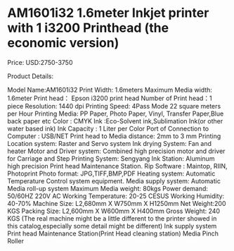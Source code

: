 # AM1601i32 1.6meter Inkjet printer with 1 i3200 Printhead (the economic version)

Price: USD:2750-3750

Product Details:

Model Name:AM1601i32
Print Width: 1.6meters
Maximum Media width: 1.6meter
Print head： Epson i3200 print head
Number of Print head：1 piece
Resolution: 1440 dpi
Printing Speed: 4Pass Mode 22 square meters per Hour
Printing Media: PP Paper, Photo Paper, Vinyl, Transfer Paper,Blue back paper etc
Color : CMYK
Ink :Eco-Solvent ink,Sublimation Ink(or other water based ink)
Ink Capacity : 1 Liter per Color
Port of Connection to Computer : USB/NET
Print head to Media distance: 2mm to 3 mm
Printing Location system: Raster and Servo system
Ink drying System: Fan and heater
Motor and Driver system: Combined high precision motor and driver for Carriage and Step
Printing System: Sengyang
Ink Station: Aluminum high precision Print head Maintenance Station.
Rip Software : Maintop, RIIN, Photoprint
Photo format: JPG,TIFF,BMP,PDF
Heating system: Automatic Temperature Control system equipment.
Media supply system: Automatic Media roll-up system
Maximum Media weight: 80kgs
Power demand: 50/60HZ 220V AC
Working Temperature: 20-25 CESUS
Working Humidity: 40-70%
Machine Size: L2,680mm X W750mm X H1250mm
Net Weight:200 KGS
Packing Size: L2,600mm X W600mm X H400mm
Gross Weight: 240 KGS
(The real machine might be a little different to the printer showed in this catalog,especially some detail might be different)
Ink supply system
Print head Maintenance Station(Print Head cleaning station)
Media Pinch Roller